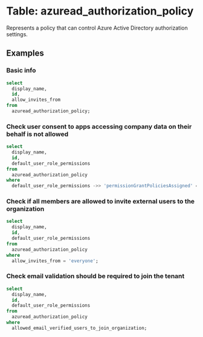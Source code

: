 # Table: azuread_authorization_policy

Represents a policy that can control Azure Active Directory authorization settings.

## Examples

### Basic info

```sql
select
  display_name,
  id,
  allow_invites_from
from
  azuread_authorization_policy;
```

### Check user consent to apps accessing company data on their behalf is not allowed

```sql
select
  display_name,
  id,
  default_user_role_permissions
from
  azuread_authorization_policy
where
  default_user_role_permissions ->> 'permissionGrantPoliciesAssigned' = '[]';
```

### Check if all members are allowed to invite external users to the organization

```sql
select
  display_name,
  id,
  default_user_role_permissions
from
  azuread_authorization_policy
where
  allow_invites_from = 'everyone';
```

### Check email validation should be required to join the tenant

```sql
select
  display_name,
  id,
  default_user_role_permissions
from
  azuread_authorization_policy
where
  allowed_email_verified_users_to_join_organization;
```

